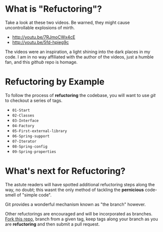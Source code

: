 What is "Refuctoring"?
===========

Take a look at these two videos.  Be warned, they might cause uncontrollable explosions of mirth.

- http://youtu.be/7RJmoCWx4cE
- http://youtu.be/5fd-hpjeg9c

The videos were an inspiration, a light shining into the dark places in my code.  I am in no way affiliated with the author of the videos, just a humble fan, and this *github* repo is homage.

Refuctoring by Example
===========

To follow the process of **refuctoring** the codebase, you will want to use *git* to checkout a series of tags.

- ```01-Start```
- ```02-Classes```
- ```03-Interface```
- ```04-Factory```
- ```05-First-external-library```
- ```06-Spring-support```
- ```07-Iterator```
- ```08-Spring-config```
- ```09-Spring-properties```

What's next for Refuctoring?
===========

The astute readers will have spotted additional refuctoring steps along the way, no doubt; this wasnt the only method of tackling the **pernicious** code-smell of "simple code".

Git provides a wonderful mechanism known as "the branch" however.

Other refuctorings are encouraged and will be incorporated as branches.  [Fork this repo](https://github.com/psh/Refuctoring/fork "Fork this repo"), branch from a given tag, keep tags along your branch as you are **refuctoring** and then submit a pull request.
